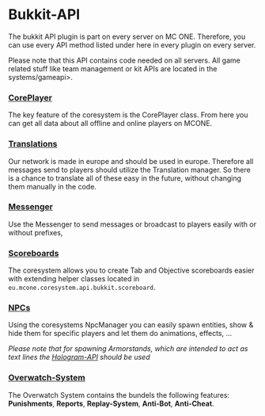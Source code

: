 # Bukkit-API

The bukkit API plugin is part on every server on MC ONE. 
Therefore, you can use every API method listed under here in every plugin on every server.

Please note that this API contains code needed on all servers. 
All game related stuff like team management or kit APIs are located in the systems/gameapi>.


### [CorePlayer](./players)

The key feature of the coresystem is the CorePlayer class. From here you can get all data about all offline and online players on MCONE.


### [Translations](./translations)

Our network is made in europe and should be used in europe. Therefore all messages send to players should utilize the Translation manager.
So there is a chance to translate all of these easy in the future, without changing them manually in the code.


### [Messenger](./messenger)

Use the Messenger to send messages or broadcast to players easily with or without prefixes,


### [Scoreboards](./scoreboards)

The coresystem allows you to create Tab and Objective scoreboards easier with extending helper classes 
located in `eu.mcone.coresystem.api.bukkit.scoreboard`.


### [NPCs](./npc/home)

Using the coresystems NpcManager you can easily spawn entities, show & hide them for specific players 
and let them do animations, effects, ...

*Please note that for spawning Armorstands, which are intended to act as text lines the [Hologram-API](#holos) should be used*


### [Overwatch-System](./overwatch/home)

The Overwatch System contains the bundels the following features: 
**Punishments**, **Reports**, **Replay-System**, **Anti-Bot**, **Anti-Cheat**.